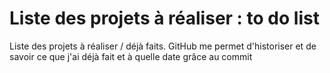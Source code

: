 # Liste des projets à réaliser : to do list
Liste des projets à réaliser / déjà faits.
GitHub me permet d'historiser et de savoir ce que j'ai déjà fait et à quelle date grâce au commit
